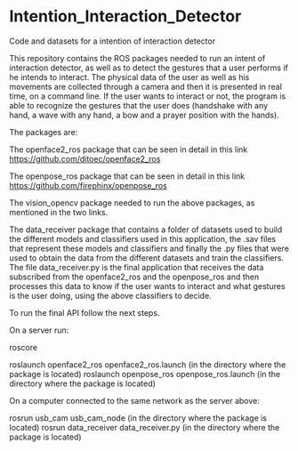 # Intention_Interaction_Detector
Code and datasets for a intention of interaction detector

This repository contains the ROS packages needed to run an intent of interaction detector, as well as to detect the gestures that a user performs if he intends to interact. The physical data of the user as well as his movements are collected through a camera and then it is presented in real time, on a command line. If the user wants to interact or not, the program is able to recognize the gestures that the user does (handshake with any hand, a wave with any hand, a bow and a prayer position with the hands).

The packages are:

The openface2_ros package that can be seen in detail in this link https://github.com/ditoec/openface2_ros

The openpose_ros package that can be seen in detail in this link https://github.com/firephinx/openpose_ros

The vision_opencv package needed to run the above packages, as mentioned in the two links.

The data_receiver package that contains a folder of datasets used to build the different models and classifiers used in this application, the .sav files that represent these models and classifiers and finally the .py files that were used to obtain the data from the different datasets and train the classifiers.
The file data_receiver.py is the final application that receives the data subscribed from the openface2_ros and the openpose_ros and then processes this data to know if the user wants to interact and what gestures is the user doing, using the above classifiers to decide.

To run the final API follow the next steps.

On a server run:

roscore

roslaunch openface2_ros openface2_ros.launch (in the directory where the package is located)
roslaunch openpose_ros openpose_ros.launch (in the directory where the package is located)


On a computer connected to the same network as the server above:

rosrun usb_cam usb_cam_node (in the directory where the package is located)
rosrun data_receiver data_receiver.py (in the directory where the package is located)
